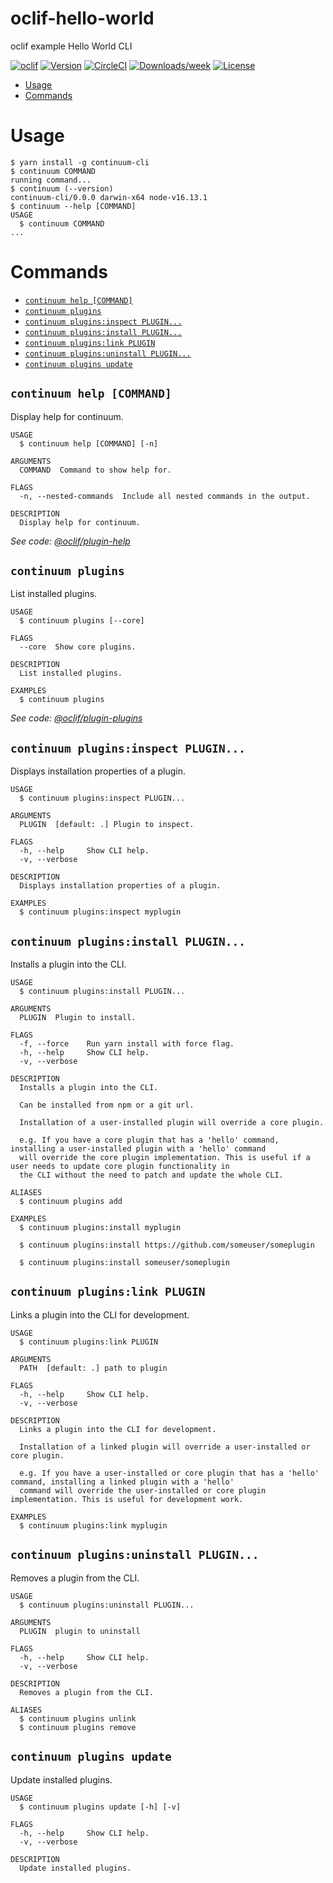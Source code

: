 oclif-hello-world
=================

oclif example Hello World CLI

[![oclif](https://img.shields.io/badge/cli-oclif-brightgreen.svg)](https://oclif.io)
[![Version](https://img.shields.io/npm/v/oclif-hello-world.svg)](https://npmjs.org/package/oclif-hello-world)
[![CircleCI](https://circleci.com/gh/oclif/hello-world/tree/main.svg?style=shield)](https://circleci.com/gh/oclif/hello-world/tree/main)
[![Downloads/week](https://img.shields.io/npm/dw/oclif-hello-world.svg)](https://npmjs.org/package/oclif-hello-world)
[![License](https://img.shields.io/npm/l/oclif-hello-world.svg)](https://github.com/oclif/hello-world/blob/main/package.json)

<!-- toc -->
* [Usage](#usage)
* [Commands](#commands)
<!-- tocstop -->
# Usage
<!-- usage -->
```sh-session
$ yarn install -g continuum-cli
$ continuum COMMAND
running command...
$ continuum (--version)
continuum-cli/0.0.0 darwin-x64 node-v16.13.1
$ continuum --help [COMMAND]
USAGE
  $ continuum COMMAND
...
```
<!-- usagestop -->
# Commands
<!-- commands -->
* [`continuum help [COMMAND]`](#continuum-help-command)
* [`continuum plugins`](#continuum-plugins)
* [`continuum plugins:inspect PLUGIN...`](#continuum-pluginsinspect-plugin)
* [`continuum plugins:install PLUGIN...`](#continuum-pluginsinstall-plugin)
* [`continuum plugins:link PLUGIN`](#continuum-pluginslink-plugin)
* [`continuum plugins:uninstall PLUGIN...`](#continuum-pluginsuninstall-plugin)
* [`continuum plugins update`](#continuum-plugins-update)


## `continuum help [COMMAND]`

Display help for continuum.

```
USAGE
  $ continuum help [COMMAND] [-n]

ARGUMENTS
  COMMAND  Command to show help for.

FLAGS
  -n, --nested-commands  Include all nested commands in the output.

DESCRIPTION
  Display help for continuum.
```

_See code: [@oclif/plugin-help](https://github.com/oclif/plugin-help/blob/v5.1.10/src/commands/help.ts)_

## `continuum plugins`

List installed plugins.

```
USAGE
  $ continuum plugins [--core]

FLAGS
  --core  Show core plugins.

DESCRIPTION
  List installed plugins.

EXAMPLES
  $ continuum plugins
```

_See code: [@oclif/plugin-plugins](https://github.com/oclif/plugin-plugins/blob/v2.0.11/src/commands/plugins/index.ts)_

## `continuum plugins:inspect PLUGIN...`

Displays installation properties of a plugin.

```
USAGE
  $ continuum plugins:inspect PLUGIN...

ARGUMENTS
  PLUGIN  [default: .] Plugin to inspect.

FLAGS
  -h, --help     Show CLI help.
  -v, --verbose

DESCRIPTION
  Displays installation properties of a plugin.

EXAMPLES
  $ continuum plugins:inspect myplugin
```

## `continuum plugins:install PLUGIN...`

Installs a plugin into the CLI.

```
USAGE
  $ continuum plugins:install PLUGIN...

ARGUMENTS
  PLUGIN  Plugin to install.

FLAGS
  -f, --force    Run yarn install with force flag.
  -h, --help     Show CLI help.
  -v, --verbose

DESCRIPTION
  Installs a plugin into the CLI.

  Can be installed from npm or a git url.

  Installation of a user-installed plugin will override a core plugin.

  e.g. If you have a core plugin that has a 'hello' command, installing a user-installed plugin with a 'hello' command
  will override the core plugin implementation. This is useful if a user needs to update core plugin functionality in
  the CLI without the need to patch and update the whole CLI.

ALIASES
  $ continuum plugins add

EXAMPLES
  $ continuum plugins:install myplugin 

  $ continuum plugins:install https://github.com/someuser/someplugin

  $ continuum plugins:install someuser/someplugin
```

## `continuum plugins:link PLUGIN`

Links a plugin into the CLI for development.

```
USAGE
  $ continuum plugins:link PLUGIN

ARGUMENTS
  PATH  [default: .] path to plugin

FLAGS
  -h, --help     Show CLI help.
  -v, --verbose

DESCRIPTION
  Links a plugin into the CLI for development.

  Installation of a linked plugin will override a user-installed or core plugin.

  e.g. If you have a user-installed or core plugin that has a 'hello' command, installing a linked plugin with a 'hello'
  command will override the user-installed or core plugin implementation. This is useful for development work.

EXAMPLES
  $ continuum plugins:link myplugin
```

## `continuum plugins:uninstall PLUGIN...`

Removes a plugin from the CLI.

```
USAGE
  $ continuum plugins:uninstall PLUGIN...

ARGUMENTS
  PLUGIN  plugin to uninstall

FLAGS
  -h, --help     Show CLI help.
  -v, --verbose

DESCRIPTION
  Removes a plugin from the CLI.

ALIASES
  $ continuum plugins unlink
  $ continuum plugins remove
```

## `continuum plugins update`

Update installed plugins.

```
USAGE
  $ continuum plugins update [-h] [-v]

FLAGS
  -h, --help     Show CLI help.
  -v, --verbose

DESCRIPTION
  Update installed plugins.
```
<!-- commandsstop -->

